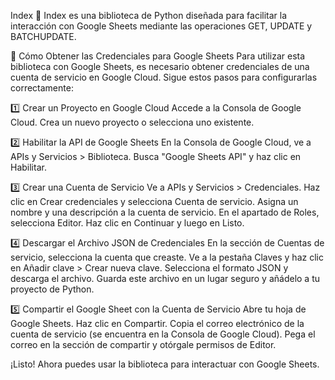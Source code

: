Index 📌
Index es una biblioteca de Python diseñada para facilitar la interacción con Google Sheets mediante las operaciones GET, UPDATE y BATCHUPDATE.

📌 Cómo Obtener las Credenciales para Google Sheets
Para utilizar esta biblioteca con Google Sheets, es necesario obtener credenciales de una cuenta de servicio en Google Cloud. Sigue estos pasos para configurarlas correctamente:

1️⃣ Crear un Proyecto en Google Cloud
Accede a la Consola de Google Cloud.
Crea un nuevo proyecto o selecciona uno existente.

2️⃣ Habilitar la API de Google Sheets
En la Consola de Google Cloud, ve a APIs y Servicios > Biblioteca.
Busca "Google Sheets API" y haz clic en Habilitar.

3️⃣ Crear una Cuenta de Servicio
Ve a APIs y Servicios > Credenciales.
Haz clic en Crear credenciales y selecciona Cuenta de servicio.
Asigna un nombre y una descripción a la cuenta de servicio.
En el apartado de Roles, selecciona Editor.
Haz clic en Continuar y luego en Listo.

4️⃣ Descargar el Archivo JSON de Credenciales
En la sección de Cuentas de servicio, selecciona la cuenta que creaste.
Ve a la pestaña Claves y haz clic en Añadir clave > Crear nueva clave.
Selecciona el formato JSON y descarga el archivo.
Guarda este archivo en un lugar seguro y añádelo a tu proyecto de Python.

5️⃣ Compartir el Google Sheet con la Cuenta de Servicio
Abre tu hoja de Google Sheets.
Haz clic en Compartir.
Copia el correo electrónico de la cuenta de servicio (se encuentra en la Consola de Google Cloud).
Pega el correo en la sección de compartir y otórgale permisos de Editor.

¡Listo! Ahora puedes usar la biblioteca para interactuar con Google Sheets.